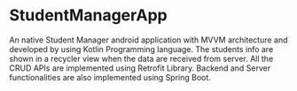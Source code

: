 # StudentManagerApp
An native Student Manager android application with MVVM architecture and developed by using Kotlin Programming language. The students info are shown in a recycler view when the data are received from server. All the CRUD APIs are implemented using Retrofit Library. Backend and Server functionalities are also implemented using Spring Boot.
